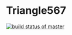 # Triangle567
[![build status of master](https://travis-ci.com/baonudesifeizhai/Triangle567.svg?branch=main)](https://travis-ci.com/baonudesifeizhai/Triangle567)
